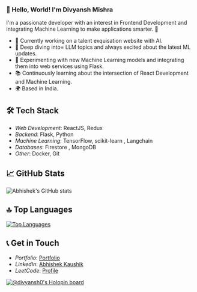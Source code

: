 ### 👋 Hello, World! I'm Divyansh Mishra

I'm a passionate developer with an interest in Frontend Development and integrating Machine Learning to make applications smarter. 🚀

- 🔭 Currently working on a talent exquisation website with AI.
- 🌱 Deep diving into= LLM topics and always excited about the latest ML updates.
- 🤖 Experimenting with new Machine Learning models and integrating them into web services using Flask.
- 📚 Continuously learning about the intersection of React Development and Machine Learning.
- 🌍 Based in India.

## 🛠 Tech Stack
- *Web Development*: ReactJS, Redux
- *Backend*: Flask, Python 
- *Machine Learning*: TensorFlow, scikit-learn , Langchain
- *Databases*:  Firestore , MongoDB
- *Other*: Docker, Git

## 📈 GitHub Stats

![Abhishek's GitHub stats](https://github-readme-stats.vercel.app/api?username=Divyansh-0)

## 🔝 Top Languages

[![Top Languages](https://github-readme-stats.vercel.app/api/top-langs/?username=Divyansh-0&layout=compact)](https://github.com/Divyansh-0/github-readme-stats)

## 📞 Get in Touch
- *Portfolio*: [Portfolio](https://github.com/abhishek09827/abhishek09827)
- *LinkedIn*: [Abhishek Kaushik](https://www.linkedin.com/in/divyansh-mishra-0a3168229)
- *LeetCode*: [Profile](https://leetcode.com/abhishekk09827/)

[![@divyansh0's Holopin board](https://holopin.me/divyansh0)](https://holopin.io/@divyansh0)
<!---
Divyansh-0/Divyansh-0 is a ✨ special ✨ repository because its `README.md` (this file) appears on your GitHub profile.
You can click the Preview link to take a look at your changes.
--->


